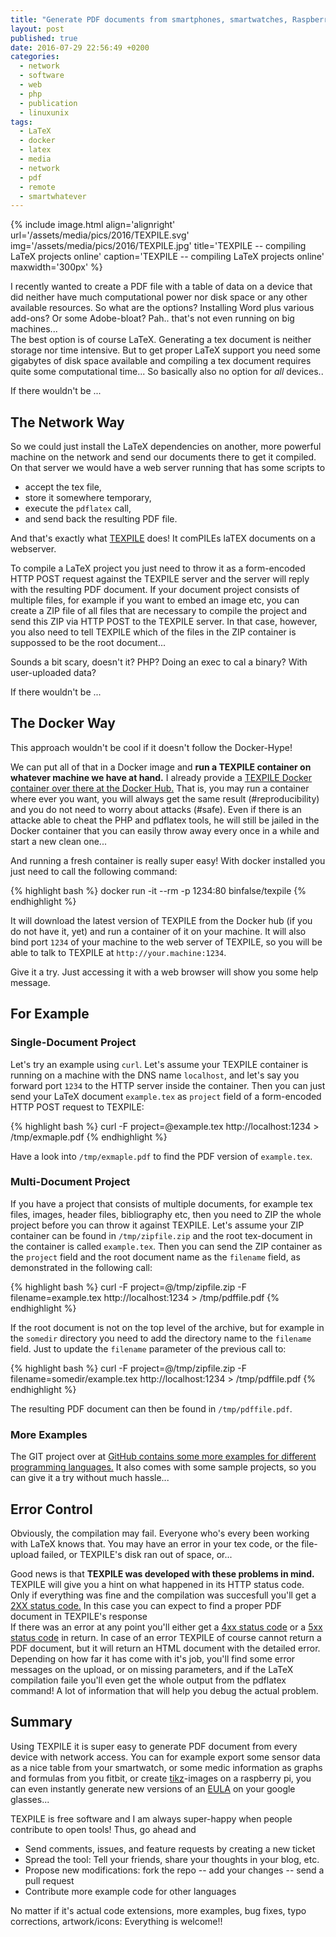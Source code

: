 ```yaml
---
title: "Generate PDF documents from smartphones, smartwatches, Raspberry Pis, and everywhere.."
layout: post
published: true
date: 2016-07-29 22:56:49 +0200
categories:
  - network
  - software
  - web
  - php
  - publication
  - linuxunix
tags:
  - LaTeX
  - docker
  - latex
  - media
  - network
  - pdf
  - remote
  - smartwhatever
---
```



{% include image.html align='alignright' url='/assets/media/pics/2016/TEXPILE.svg' img='/assets/media/pics/2016/TEXPILE.jpg' title='TEXPILE -- compiling LaTeX projects online' caption='TEXPILE -- compiling LaTeX projects online' maxwidth='300px' %}

I recently wanted to create a PDF file with a table of data on a device that did neither have much computational power nor disk space or any other available resources. So what are the options? Installing Word plus various add-ons? Or some Adobe-bloat? Pah.. that's not even running on big machines...  
The best option is of course LaTeX. Generating a tex document is neither storage nor time intensive. But to get proper LaTeX support you need some gigabytes of disk space available and compiling a tex document requires quite some computational time... So basically also no option for *all* devices..

If there wouldn't be ...

## The Network Way

So we could just install the LaTeX dependencies on another, more powerful machine on the network and send our documents there to get it compiled.
On that server we would have a web server running that has some scripts to

* accept the tex file,
* store it somewhere temporary,
* execute the `pdflatex` call,
* and send back the resulting PDF file.

And that's exactly what [TEXPILE](https://github.com/binfalse/TEXPILE) does! It comPILEs laTEX documents on a webserver.

To compile a LaTeX project you just need to throw it as a form-encoded HTTP POST request against the TEXPILE server and the server will reply with the resulting PDF document.
If your document project consists of multiple files, for example if you want to embed an image etc, you can create a ZIP file of all files that are necessary to compile the project and send this ZIP via HTTP POST to the TEXPILE server. In that case, however, you also need to tell TEXPILE which of the files in the ZIP container is suppossed to be the root document...

Sounds a bit scary, doesn't it? PHP? Doing an exec to cal a binary? With user-uploaded data?

If there wouldn't be ...

## The Docker Way

This approach wouldn't be cool if it doesn't follow the Docker-Hype!

We can put all of that in a Docker image and **run a TEXPILE container on whatever machine we have at hand.** I already provide a [TEXPILE Docker container over there at the Docker Hub.](https://hub.docker.com/r/binfalse/texpile/) That is, you may run a container where ever you want, you will always get the same result (#reproducibility) and you do not need to worry about attacks (#safe). Even if there is an attacke able to cheat the PHP and pdflatex tools, he will still be jailed in the Docker container that you can easily throw away every once in a while and start a new clean one...

And running a fresh container is really super easy! With docker installed you just need to call the following command:

{% highlight bash %}
docker run -it --rm -p 1234:80 binfalse/texpile
{% endhighlight %}

It will download the latest version of TEXPILE from the Docker hub (if you do not have it, yet) and run a container of it on your machine. It will also bind port `1234` of your machine to the web server of TEXPILE, so you will be able to talk to TEXPILE at `http://your.machine:1234`.

Give it a try. Just accessing it with a web browser will show you some help message.


## For Example

### Single-Document Project

Let's try an example using `curl`. Let's assume your TEXPILE container is running on a machine with the DNS name `localhost`, and let's say you forward port `1234` to the HTTP server inside the container. Then you can just send your LaTeX document `example.tex` as `project` field of a form-encoded HTTP POST request to TEXPILE:

{% highlight bash %}
curl -F project=@example.tex http://localhost:1234 > /tmp/exmaple.pdf
{% endhighlight %}

Have a look into `/tmp/exmaple.pdf` to find the PDF version of `example.tex`.



### Multi-Document Project

If you have a project that consists of multiple documents, for example tex files, images, header files, bibliography etc, then you need to ZIP the whole project before you can throw it against TEXPILE. Let's assume your ZIP container can be found in `/tmp/zipfile.zip` and the root tex-document in the container is called `example.tex`. Then you can send the ZIP container as the `project` field and the root document name as the `filename` field, as demonstrated in the following call:

{% highlight bash %}
curl -F project=@/tmp/zipfile.zip -F filename=example.tex http://localhost:1234 > /tmp/pdffile.pdf
{% endhighlight %}

If the root document is not on the top level of the archive, but for example in the `somedir` directory you need to add the directory name to the `filename` field. Just to update the `filename` parameter of the previous call to:

{% highlight bash %}
curl -F project=@/tmp/zipfile.zip -F filename=somedir/example.tex http://localhost:1234 > /tmp/pdffile.pdf
{% endhighlight %}

The resulting PDF document can then be found in `/tmp/pdffile.pdf`.


### More Examples

The GIT project over at [GitHub contains some more examples for different programming languages.](https://github.com/binfalse/TEXPILE/tree/master/example) It also comes with some sample projects, so you can give it a try without much hassle...


## Error Control

Obviously, the compilation may fail. Everyone who's every been working with LaTeX knows that. You may have an error in your tex code, or the file-upload failed, or TEXPILE's disk ran out of space, or...

Good news is that **TEXPILE was developed with these problems in mind.** TEXPILE will give you a hint on what happened in its HTTP status code. Only if everything was fine and the compilation was succesfull you'll get a [2XX status code.](https://en.wikipedia.org/wiki/List_of_HTTP_status_codes#2xx_Success) In this case you can expect to find a proper PDF document in TEXPILE's response  
If there was an error at any point you'll either get a [4xx status code](https://en.wikipedia.org/wiki/List_of_HTTP_status_codes#4xx_Client_Error) or a [5xx status code](https://en.wikipedia.org/wiki/List_of_HTTP_status_codes#5xx_Server_Error) in return. In case of an error TEXPILE of course cannot return a PDF document, but it will return an HTML document with the detailed error.
Depending on how far it has come with it's job, you'll find some error messages on the upload, or on missing parameters, and if the LaTeX compilation faile you'll even get the whole output from the pdflatex command! A lot of information that will help you debug the actual problem.



## Summary

Using TEXPILE it is super easy to generate PDF document from every device with network access.
You can for example export some sensor data as a nice table from your smartwatch, or some medic information as graphs and formulas from you fitbit, or create [tikz](http://mirrors.ctan.org/graphics/pgf/base/doc/pgfmanual.pdf)-images on a raspberry pi, you can even instantly generate new versions of an [EULA](https://en.wikipedia.org/wiki/End-user_license_agreement) on your google glasses...

TEXPILE is free software and I am always super-happy when people contribute to open tools! Thus, go ahead and

* Send comments, issues, and feature requests by creating a new ticket
* Spread the tool: Tell your friends, share your thoughts in your blog, etc.
* Propose new modifications: fork the repo -- add your changes -- send a pull request
* Contribute more example code for other languages

No matter if it's actual code extensions, more examples, bug fixes, typo corrections, artwork/icons: Everything is welcome!!
